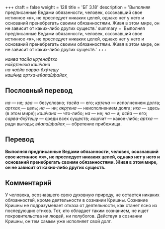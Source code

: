+++
draft = false
weight = 128
title = 'БГ 3.18'
description = 'Выполняя предписанные Ведами обязанности, человек, осознавший свое истинное «я», не преследует никаких целей, однако нет у него и оснований пренебрегать своими обязанностями. Живя в этом мире, он не зависит от каких-либо других существ.'
summary = 'Выполняя предписанные Ведами обязанности, человек, осознавший свое истинное «я», не преследует никаких целей, однако нет у него и оснований пренебрегать своими обязанностями. Живя в этом мире, он не зависит от каких-либо других существ.'
+++

_наива тасйа кр̣тена̄ртхо  
на̄кр̣тенеха каш́чана  
на ча̄сйа сарва-бхӯтешу  
каш́чид артха-вйапа̄ш́райах̣_

## Пословный перевод

_на_ — не; _эва_ — безусловно; _тасйа_ — его; _кр̣тена_ — исполнением долга; _артхах̣_ — цель; _на_ — ни; _акр̣тена_ — неисполнением долга; _иха_ — здесь (в этом мире); _каш́чана_ — что-либо; _на_ — не; _ча_ — и; _асйа_ — его; _сарва_\-_бхӯтешу_ — среди всех существ; _каш́чит_ — какое-либо; _артха_ — ради выгоды; _вйапа̄ш́райах̣_ — обретение прибежища.

## Перевод

**Выполняя предписанные Ведами обязанности, человек, осознавший свое истинное «я», не преследует никаких целей, однако нет у него и оснований пренебрегать своими обязанностями. Живя в этом мире, он не зависит от каких-либо других существ.**

## Комментарий

У человека, осознавшего свою духовную природу, не остается никаких обязанностей, кроме деятельности в сознании Кришны. Сознание Кришны не подразумевает отказа от деятельности, как станет ясно из последующих стихов. Тот, кто обладает таким сознанием, не ищет покровительства ни людей, ни полубогов. Действуя в сознании Кришны, он тем самым уже исполняет свой долг.

